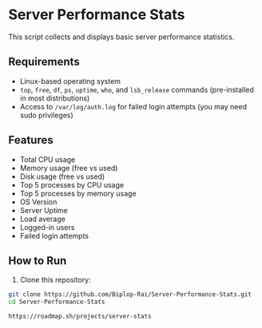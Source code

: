 # Server Performance Stats

This script collects and displays basic server performance statistics.

## Requirements

- Linux-based operating system
- `top`, `free`, `df`, `ps`, `uptime`, `who`, and `lsb_release` commands (pre-installed in most distributions)
- Access to `/var/log/auth.log` for failed login attempts (you may need sudo privileges)

## Features

- Total CPU usage
- Memory usage (free vs used)
- Disk usage (free vs used)
- Top 5 processes by CPU usage
- Top 5 processes by memory usage
- OS Version
- Server Uptime
- Load average
- Logged-in users
- Failed login attempts

## How to Run

1. Clone this repository:

```bash
git clone https://github.com/Biplop-Rai/Server-Performance-Stats.git
cd Server-Performance-Stats

https://roadmap.sh/projects/server-stats
